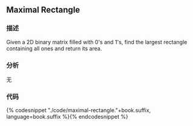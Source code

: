## Maximal Rectangle


### 描述

Given a 2D binary matrix filled with 0's and 1's, find the largest rectangle containing all ones and return its area.


### 分析

无


### 代码

{% codesnippet "./code/maximal-rectangle."+book.suffix, language=book.suffix %}{% endcodesnippet %}
